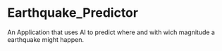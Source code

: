 # Earthquake_Predictor
An Application that uses AI to predict where and with wich magnitude a earthquake might happen.
